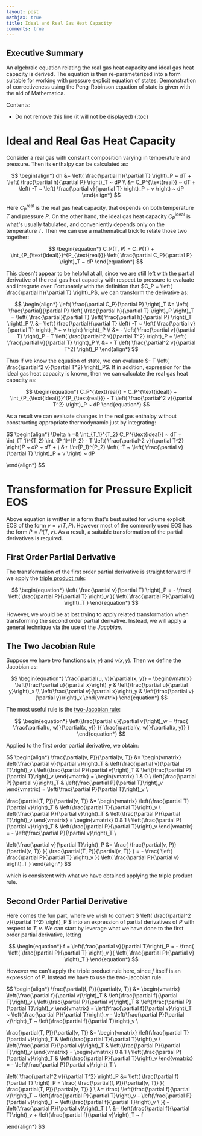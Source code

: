 ```yaml
---
layout: post
mathjax: true
title: Ideal and Real Gas Heat Capacity
comments: true
---
```


## Executive Summary
An algebraic equation relating the real gas heat capacity and ideal gas heat
capacity is derived.
The equation is then re-parameterized into a form suitable for working with
pressure explicit equation of states.
Demonstration of correctiveness using the Peng-Robinson equation of state is
given with the aid of Mathematica.
<!--more-->


Contents:
* Do not remove this line (it will not be displayed)
{:toc}

# Ideal and Real Gas Heat Capacity
Consider a real gas with constant composition varying in temperature and
pressure.
Then its enthalpy can be calculated as:

$$
\begin{align*}
  dh &= \left( \frac{\partial h}{\partial T} \right)_P ~ dT + \left(
\frac{\partial h}{\partial P} \right)_T ~ dP \\
    &= C_P^{\text{real}} ~ dT + \left( -T ~ \left( \frac{\partial v}{\partial
T} \right)_P + v \right) ~ dP
\end{align*}
$$

Here $C_P^{\text{real}}$ is the real gas heat capacity, that depends on both
temperature $T$ and pressure $P$.
On the other hand, the ideal gas heat capacity $C_P^{\text{ideal}}$ is what's
usually tabulated, and conveniently depends only on the temperature $T$.
Then we can use a mathematical trick to relate those two together:

$$
\begin{equation*}
  C_P(T, P) = C_P(T) + \int_{P_{\text{ideal}}}^{P_{\text{real}}}
    \left( \frac{\partial C_P}{\partial P} \right)_T ~ dP
\end{equation*}
$$

This doesn't appear to be helpful at all, since we are still left with the
partial derivative of the real gas heat capacity with respect to pressure to
evaluate and integrate over.
Fortunately with the definition that $C_P = \left( \frac{\partial h}{\partial T} \right)_P$,
we can transform the derivative as:

$$
\begin{align*}
  \left( \frac{\partial C_P}{\partial P} \right)_T &= 
    \left( \frac{\partial}{\partial P} \left( \frac{\partial h}{\partial T} \right)_P \right)_T =
    \left( \frac{\partial}{\partial T} \left( \frac{\partial h}{\partial P} \right)_T \right)_P \\
    &= \left( \frac{\partial}{\partial T} \left( -T ~ \left( \frac{\partial v}{\partial T} \right)_P + v \right) \right)_P  \\
    &= - \left( \frac{\partial v}{\partial T} \right)_P - T \left( \frac{\partial^2 v}{\partial T^2} \right)_P + \left( \frac{\partial v}{\partial T} \right)_P \\
    &= - T \left( \frac{\partial^2 v}{\partial T^2} \right)_P
\end{align*}
$$

Thus if we know the equation of state, we can evaluate $- T \left( \frac{\partial^2 v}{\partial T^2} \right)_P$.
If in addition, expression for the ideal gas heat capacity is known,
then we can calculate the real gas heat capacity as:


$$
\begin{equation*}
  C_P^{\text{real}} = C_P^{\text{ideal}} + \int_{P_{\text{ideal}}}^{P_{\text{real}}}
    - T \left( \frac{\partial^2 v}{\partial T^2} \right)_P ~ dP
\end{equation*}
$$

As a result we can evaluate changes in the real gas enthalpy without
constructing appropriate thermodynamic just by integrating:

$$
\begin{align*}
  \Delta h =& \int_{T_1}^{T_2} C_P^{\text{ideal}} ~ dT +
      \int_{T_1}^{T_2} \int_{P_1}^{P_2} - T \left( \frac{\partial^2 v}{\partial T^2} \right)_P ~ dP ~ dT + \\
    &+ \int_{P_1}^{P_2} \left( -T ~ \left( \frac{\partial v}{\partial T} \right)_P + v \right) ~ dP

\end{align*}
$$

# Transformation for Pressure Explicit EOS

Above equation is written in a form that's best suited for volume explicit EOS
of the form $v = v(T, P)$.
However most of the commonly used EOS has the form $P = P(T, v)$.
As a result, a suitable transformation of the partial derivatives is required.

## First Order Partial Derivative

The transformation of the first order partial derivative is straight forward if
we apply the [triple product rule](https://en.wikipedia.org/wiki/Triple_product_rule):

$$
\begin{equation*}
  \left( \frac{\partial v}{\partial T} \right)_P =
    - \frac{ \left( \frac{\partial P}{\partial T} \right)_v }{ 
             \left( \frac{\partial P}{\partial v} \right)_T }
\end{equation*}
$$

However, we would be at lost trying to apply related transformation when
transforming the second order partial derivative.
Instead, we will apply a general technique via the use of the *Jacobian*.

## The Two Jacobian Rule

Suppose we have two functions $u(x, y)$ and $v(x, y)$.
Then we define the Jacobian as:

$$
\begin{equation*}
  \frac{\partial(u, v)}{\partial(x, y)} = \begin{vmatrix}
    \left(\frac{\partial u}{\partial x}\right)_y & \left(\frac{\partial u}{\partial y}\right)_x \\
    \left(\frac{\partial v}{\partial x}\right)_y & \left(\frac{\partial v}{\partial y}\right)_x
  \end{vmatrix}
\end{equation*}
$$

The most useful rule is the [two-Jacobian rule](https://ocw.mit.edu/courses/mathematics/18-02-multivariable-calculus-fall-2007/readings/non_ind_variable.pdf):

$$
\begin{equation*}
  \left(\frac{\partial u}{\partial v}\right)_w =
    \frac{ \frac{\partial(u, w)}{\partial(x, y)} }{
           \frac{\partial(v, w)}{\partial(x, y)} }
\end{equation*}
$$

Applied to the first order partial derivative, we obtain:

$$
\begin{align*}
  \frac{\partial(v, P)}{\partial(v, T)} &= \begin{vmatrix}
    \left(\frac{\partial v}{\partial v}\right)_T & \left(\frac{\partial v}{\partial T}\right)_v \\
    \left(\frac{\partial P}{\partial v}\right)_T & \left(\frac{\partial P}{\partial T}\right)_v
  \end{vmatrix} = \begin{vmatrix}
    1 & 0 \\
    \left(\frac{\partial P}{\partial v}\right)_T & \left(\frac{\partial P}{\partial T}\right)_v
  \end{vmatrix} = \left(\frac{\partial P}{\partial T}\right)_v \\

  \frac{\partial(T, P)}{\partial(v, T)} &= \begin{vmatrix}
    \left(\frac{\partial T}{\partial v}\right)_T & \left(\frac{\partial T}{\partial T}\right)_v \\
    \left(\frac{\partial P}{\partial v}\right)_T & \left(\frac{\partial P}{\partial T}\right)_v
  \end{vmatrix} = \begin{vmatrix}
    0 & 1 \\
    \left(\frac{\partial P}{\partial v}\right)_T & \left(\frac{\partial P}{\partial T}\right)_v
  \end{vmatrix} = - \left(\frac{\partial P}{\partial v}\right)_T \\

  \left(\frac{\partial v}{\partial T}\right)_P &=
    \frac{ \frac{\partial(v, P)}{\partial(v, T)} }{
           \frac{\partial(T, P)}{\partial(v, T)} } = 
    - \frac{ \left( \frac{\partial P}{\partial T} \right)_v }{ 
             \left( \frac{\partial P}{\partial v} \right)_T }
\end{align*}
$$

which is consistent with what we have obtained applying the triple product
rule.


## Second Order Partial Derivative

Here comes the fun part, where we wish to convert $ \left( \frac{\partial^2 v}{\partial T^2} \right)_P $
into an expression of partial derivatives of $P$ with respect to $T, v$.
We can start by leverage what we have done to the first order partial
derivative, letting

$$
\begin{equation*}
  f = \left(\frac{\partial v}{\partial T}\right)_P = 
    - \frac{ \left( \frac{\partial P}{\partial T} \right)_v }{ 
             \left( \frac{\partial P}{\partial v} \right)_T }
\end{equation*}
$$

However we can't apply the triple product rule here, since $f$ itself is an
expression of $P$.
Instead we have to use the two-Jacobian rule.

$$
\begin{align*}
  \frac{\partial(f, P)}{\partial(v, T)} &= \begin{vmatrix}
    \left(\frac{\partial f}{\partial v}\right)_T & \left(\frac{\partial f}{\partial T}\right)_v \\
    \left(\frac{\partial P}{\partial v}\right)_T & \left(\frac{\partial P}{\partial T}\right)_v
  \end{vmatrix} =
  \left(\frac{\partial f}{\partial v}\right)_T ~ \left(\frac{\partial P}{\partial T}\right)_v -
  \left(\frac{\partial P}{\partial v}\right)_T ~ \left(\frac{\partial f}{\partial T}\right)_v \\

  \frac{\partial(T, P)}{\partial(v, T)} &= \begin{vmatrix}
    \left(\frac{\partial T}{\partial v}\right)_T & \left(\frac{\partial T}{\partial T}\right)_v \\
    \left(\frac{\partial P}{\partial v}\right)_T & \left(\frac{\partial P}{\partial T}\right)_v
  \end{vmatrix} = \begin{vmatrix}
    0 & 1 \\
    \left(\frac{\partial P}{\partial v}\right)_T & \left(\frac{\partial P}{\partial T}\right)_v
  \end{vmatrix} = - \left(\frac{\partial P}{\partial v}\right)_T \\

  \left( \frac{\partial^2 v}{\partial T^2} \right)_P &= \left( \frac{\partial f}{\partial T} \right)_P =
  \frac{ \frac{\partial(f, P)}{\partial(v, T)} }{
         \frac{\partial(T, P)}{\partial(v, T)} } \\
  &= \frac{
      \left(\frac{\partial f}{\partial v}\right)_T ~ \left(\frac{\partial P}{\partial T}\right)_v -
      \left(\frac{\partial P}{\partial v}\right)_T ~ \left(\frac{\partial f}{\partial T}\right)_v \\
  }{  - \left(\frac{\partial P}{\partial v}\right)_T } \\
  &= \left(\frac{\partial f}{\partial T}\right)_v + \left(\frac{\partial f}{\partial v}\right)_T ~ f

\end{align*}
$$

